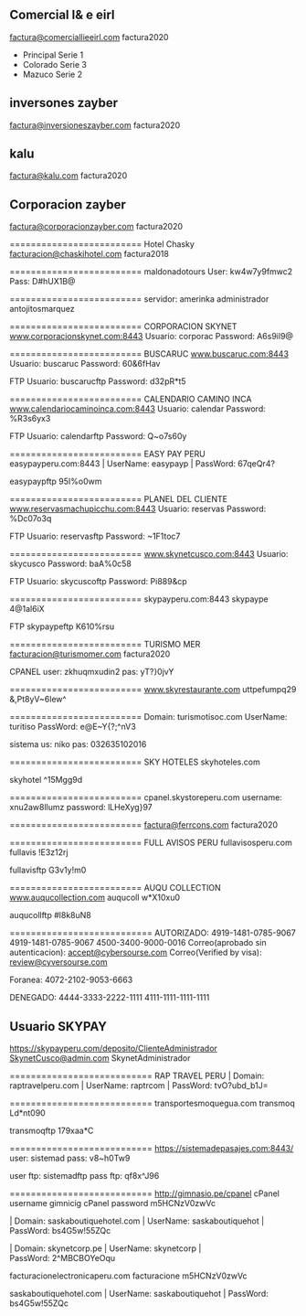 Comercial l& e eirl
----------------------------------
factura@comerciallieeirl.com
factura2020
* Principal     Serie 1
* Colorado      Serie 3
* Mazuco        Serie 2

inversones zayber
----------------------------------
factura@inversioneszayber.com
factura2020

kalu
----------------------------------
factura@kalu.com
factura2020

Corporacion zayber
----------------------------------
factura@corporacionzayber.com
factura2020

=========================
Hotel Chasky
facturacion@chaskihotel.com
factura2018

=========================
maldonadotours
User: kw4w7y9fmwc2
Pass: D#hUX1B@

=========================
servidor: amerinka
administrador
antojitosmarquez

=========================
CORPORACION SKYNET
www.corporacionskynet.com:8443
Usuario: corporac
Password: A6s9il9@

=========================
BUSCARUC
www.buscaruc.com:8443
Usuario: buscaruc
Password: 60&6fHav

FTP
Usuario: buscarucftp
Password: d32pR*t5

=========================
CALENDARIO CAMINO INCA
www.calendariocaminoinca.com:8443
Usuario: calendar
Password: %R3s6yx3

FTP
Usuario: calendarftp
Password: Q~o7s60y


=========================
EASY PAY PERU
easypayperu.com:8443
| UserName: easypayp
| PassWord: 67qeQr4?

easypaypftp
95I%o0wm


=========================
PLANEL DEL CLIENTE
www.reservasmachupicchu.com:8443
Usuario: reservas
Password: %Dc07o3q

FTP
Usuario: reservasftp
Password: ~1F1toc7


=========================
www.skynetcusco.com:8443
Usuario: skycusco
Password: baA%0c58

FTP
Usuario: skycuscoftp
Password: Pi889&cp

=========================
skypayperu.com:8443
skypaype
4@1al6iX

FTP
skypaypeftp
K610%rsu

=========================
TURISMO MER
facturacion@turismomer.com
factura2020

CPANEL
user: zkhuqmxudin2
pas: yT?}0jvY

=========================
www.skyrestaurante.com
uttpefumpq29
&,Pt8yV~6lew^

=========================
Domain: turismotisoc.com
UserName: turitiso
PassWord: e@E~Y{?;^nV3

sistema
us: niko
pas: 032635102016

=========================
SKY HOTELES
skyhoteles.com

skyhotel
^15Mgg9d

=========================
cpanel.skystoreperu.com
username: xnu2aw8llumz
password: lLHeXyg}97


=========================
factura@ferrcons.com
factura2020


=========================
FULL AVISOS PERU
fullavisosperu.com
fullavis
!E3z12rj

fullavisftp
G3v1y!m0

=========================
AUQU COLLECTION
www.auqucollection.com
auqucoll
w*X10xu0

auqucollftp
#l8k8uN8



===========================
AUTORIZADO:
4919-1481-0785-9067
4919-1481-0785-9067
4500-3400-9000-0016
Correo(aprobado sin autenticacion):
accept@cybersourse.com
Correo(Verified by visa):
review@cyversourse.com

Foranea:
4072-2102-9053-6663

DENEGADO:
4444-3333-2222-1111
4111-1111-1111-1111


## Usuario SKYPAY
https://skypayperu.com/deposito/ClienteAdministrador
SkynetCusco@admin.com
SkynetAdministrador

===========================
RAP TRAVEL PERU
| Domain: raptravelperu.com
| UserName: raptrcom
| PassWord: tvO?ubd_b1J=


===========================
transportesmoquegua.com
transmoq
Ld*nt090

transmoqftp
179xaa*C




===========================
https://sistemadepasajes.com:8443/
user: sistemad
pass: v8~h0Tw9

user ftp: sistemadftp
pass ftp: qf8x^J96


===========================
http://gimnasio.pe/cpanel
cPanel username	gimnicig
cPanel password	m5HCNzV0zwVc


| Domain: saskaboutiquehotel.com
| UserName: saskaboutiquehot
| PassWord: bs4G5w!55ZQc


| Domain: skynetcorp.pe
| UserName: skynetcorp
| PassWord: 2^MBCBOYeOqu


facturacionelectronicaperu.com
facturacione
m5HCNzV0zwVc



saskaboutiquehotel.com
| UserName: saskaboutiquehot
| PassWord: bs4G5w!55ZQc